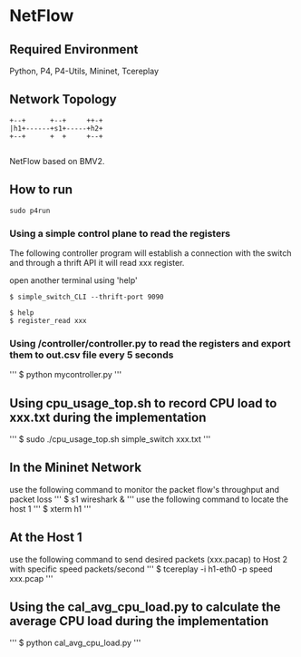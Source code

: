 # NetFlow
## Required Environment
Python, P4, P4-Utils, Mininet, Tcereplay 
## Network Topology
```
+--+      +--+     ++-+
|h1+------+s1+-----+h2+
+--+      +  +     +--+


```
NetFlow based on BMV2.

## How to run

```
sudo p4run
```

### Using a simple control plane to read the registers

The following controller program will establish a connection with the switch
and through a thrift API it will read xxx register.

open another terminal using 'help'
```
$ simple_switch_CLI --thrift-port 9090

$ help
$ register_read xxx
```
### Using /controller/controller.py to read the registers and export them to out.csv file every 5 seconds
'''
$ python mycontroller.py 
'''
## Using cpu_usage_top.sh to record CPU load to xxx.txt during the implementation
'''
$ sudo ./cpu_usage_top.sh simple_switch xxx.txt
'''

## In the Mininet Network
use the following command to monitor the packet flow's throughput and packet loss
'''
$ s1 wireshark &
'''
use the following command to locate the host 1
'''
$ xterm h1
'''
   ## At the Host 1
   use the following command to send desired packets (xxx.pacap) to Host 2 with specific speed packets/second
   '''
   $ tcereplay -i h1-eth0 -p speed xxx.pcap
   '''

## Using the cal_avg_cpu_load.py to calculate the average CPU load during the implementation
'''
$ python cal_avg_cpu_load.py 
'''



